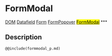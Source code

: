 # FormModal
<span class="inheritance">
<a href="#Documentation/core/dom">DOM</a>
<a class="inheritance" href="#Documentation/elements/datafield">Datafield</a>
<a class="inheritance" href="#Documentation/elements/form/form">Form</a>
<a class="inheritance" href="#Documentation/elements/form/formpopover">FormPopover</a>
<a class="inheritance" href="#Documentation/elements/form/formmodal"><mark>FormModal</mark></a>
</span>
***

## Description

```div-parameter
@@include(formmodal_p.md)
```
